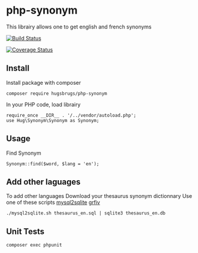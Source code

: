 # php-synonym

This librairy allows one to get english and french synonyms

[![Build Status](https://travis-ci.org/hugsbrugs/php-synonym.svg?branch=master)](https://travis-ci.org/hugsbrugs/php-filesystem)

[![Coverage Status](https://coveralls.io/repos/github/hugsbrugs/php-synonym/badge.svg?branch=master)](https://coveralls.io/github/hugsbrugs/php-synonym?branch=master)

## Install

Install package with composer
```
composer require hugsbrugs/php-synonym
```

In your PHP code, load librairy
```
require_once __DIR__ . '/../vendor/autoload.php';
use Hug\Synonym\Synonym as Synonym;
```

## Usage

Find Synonym
```
Synonym::find($word, $lang = 'en');
```

## Add other laguages

To add other languages
Download your thesaurus synonym dictionnary
Use one of these scripts
[mysql2sqlite](https://github.com/dumblob/mysql2sqlite)
[grfiv](https://gist.github.com/grfiv/b79ace3656113bcfbd9b7c7da8e9ae8d)

```
./mysql2sqlite.sh thesaurus_en.sql | sqlite3 thesaurus_en.db
```

## Unit Tests

```
composer exec phpunit
```